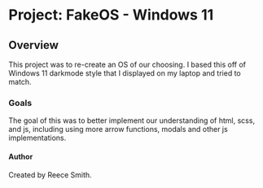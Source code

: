 # Project: FakeOS - Windows 11

## Overview

This project was to re-create an OS of our choosing.
I based this off of Windows 11 darkmode style that I displayed on my laptop and tried to match.

### Goals

The goal of this was to better implement our understanding of html, scss, and js, including using more arrow functions, modals and other js implementations.

#### Author

Created by Reece Smith.
